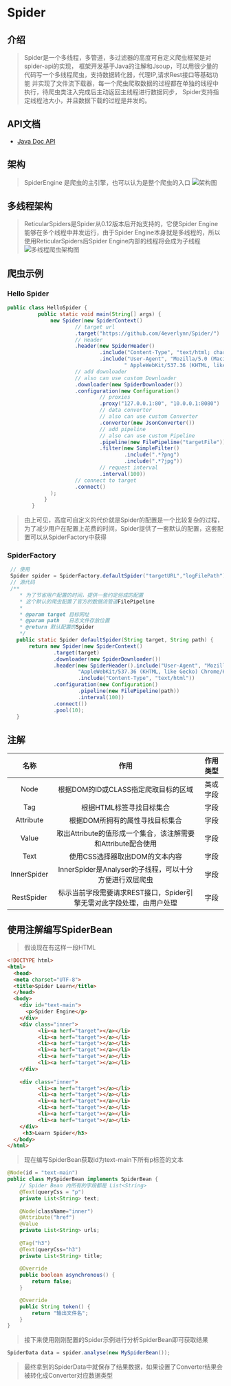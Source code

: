# Spider
## 介绍
> Spider是一个多线程，多管道，多过滤器的高度可自定义爬虫框架是对spider-api的实现，
框架开发基于Java的注解和Jsoup，可以用很少量的代码写一个多线程爬虫，支持数据转化器，代理IP,请求Rest接口等基础功能
并实现了文件流下载器，每一个爬虫爬取数据的过程都在单独的线程中执行，待爬虫类注入完成后主动返回主线程进行数据同步，
Spider支持指定线程池大小，并且数据下载的过程是并发的。
## API文档
- [Java Doc API ](http://www.diswares.com/spider-api)
## 架构
> SpiderEngine 是爬虫的主引擎，也可以认为是整个爬虫的入口
> ![架构图](http://www.diswares.com/Spider架构.jpg)
## 多线程架构
> ReticularSpiders是Spider从0.12版本后开始支持的，它使Spider Engine能够在多个线程中并发运行，由于Spider Engine本身就是多线程的，所以使用ReticularSpiders后Spider Engine内部的线程将会成为子线程
> ![多线程爬虫架构图](http://www.diswares.com/多线程爬虫架构.png)
## 爬虫示例
### Hello Spider
```java
public class HelloSpider {
          public static void main(String[] args) {
              new Spider(new SpiderContext()
                      // target url
                      .target("https://github.com/4everlynn/Spider/")
                      // Header
                      .header(new SpiderHeader()
                              .include("Content-Type", "text/html; charset=utf-8")
                              .include("User-Agent", "Mozilla/5.0 (Macintosh; Intel Mac OS X 10_13_5)" +
                                      " AppleWebKit/537.36 (KHTML, like Gecko) Chrome/67.0.3396.87 Safari/537.36"))
                      // add downloader
                      // also can use custom Downloader 
                      .downloader(new SpiderDownloader())
                      .configuration(new Configuration()
                              // proxies
                              .proxy("127.0.0.1:80", "10.0.0.1:8080")
                              // data converter 
                              // also can use custom Converter 
                              .converter(new JsonConverter())
                              // add pipeline
                              // also can use custom Pipeline 
                              .pipeline(new FilePipeline("targetFile"))
                              .filter(new SimpleFilter()
                                      .include(".*?png")
                                      .include(".*?jpg"))
                              // request interval 
                              .interval(100))
                      // connect to target
                      .connect()
              );
            }
        }
```
  > 由上可见，高度可自定义的代价就是Spider的配置是一个比较复杂的过程，为了减少用户在配置上花费的时间，Spider提供了一套默认的配置，这套配置可以从SpiderFactory中获得
 ### SpiderFactory
 ```java
  // 使用
  Spider spider = SpiderFactory.defaultSpider("targetURL","logFilePath");
  // 源代码
  /**
     * 为了节省用户配置的时间，提供一套约定俗成的配置
     * 这个默认的爬虫配置了官方的数据流管道FilePipeline
     *
     * @param target 目标网址
     * @param path   日志文件存放位置
     * @return 默认配置的Spider
     */
    public static Spider defaultSpider(String target, String path) {
        return new Spider(new SpiderContext()
                .target(target)
                .downloader(new SpiderDownloader())
                .header(new SpiderHeader().include("User-Agent", "Mozilla/5.0 (Macintosh; Intel Mac OS X 10_13_5) " +
                        "AppleWebKit/537.36 (KHTML, like Gecko) Chrome/67.0.3396.87 Safari/537.36")
                        .include("Content-Type", "text/html"))
                .configuration(new Configuration()
                        .pipeline(new FilePipeline(path))
                        .interval(100))
                .connect())
                .pool(10);
    }
 ```
## 注解
|名称|作用|作用类型|
|:-:|:-:|:-:|
|Node|根据DOM的ID或CLASS指定爬取目标的区域|类或字段|
|Tag|根据HTML标签寻找目标集合|字段|
|Attribute|根据DOM所拥有的属性寻找目标集合|字段|
|Value|取出Attribute的值形成一个集合，该注解需要和Attribute配合使用|字段|
|Text|使用CSS选择器取出DOM的文本内容|字段|
|InnerSpider|InnerSpider是Analyser的子线程，可以十分方便进行双层爬虫|字段|
|RestSpider|标示当前字段需要请求REST接口，Spider引擎无需对此字段处理，由用户处理|字段|
## 使用注解编写SpiderBean
> 假设现在有这样一段HTML
```html
<!DOCTYPE html>
<html>
  <head>
  <meta charset="UTF-8">
  <title>Spider Learn</title>
  </head>
  <body>
    <div id="text-main">
      <p>Spider Engine</p>
    </div>
    <div class="inner">
          <li><a herf="target"></a></li>
          <li><a herf="target"></a></li>
          <li><a herf="target"></a></li>
          <li><a herf="target"></a></li>
          <li><a herf="target"></a></li>
          <li><a herf="target"></a></li>
    </div>
          
    <div class="inner">
          <li><a herf="target"></a></li>
          <li><a herf="target"></a></li>
          <li><a herf="target"></a></li>
          <li><a herf="target"></a></li>
          <li><a herf="target"></a></li>
          <li><a herf="target"></a></li>
    </div>     
     <h3>Learn Spider</h3>
  </body>
</html>
```
> 现在编写SpiderBean获取id为text-main下所有p标签的文本

```java
@Node(id = "text-main")
public class MySpiderBean implements SpiderBean {
    // Spider Bean 内所有的字段都是 List<String>
    @Text(queryCss = "p")
    private List<String> text;
    
    @Node(className="inner")
    @Attribute("href")
    @Value
    private List<String> urls;
    
    @Tag("h3")
    @Text(queryCss="h3")
    private List<String> title;
    
    @Override
    public boolean asynchronous() {
        return false;
    }

    @Override
    public String token() {
        return "输出文件名";
    }
}
```
> 接下来使用刚刚配置的Spider示例进行分析SpiderBean即可获取结果
```java
SpiderData data = spider.analyse(new MySpiderBean());
```
> 最终拿到的SpiderData中就保存了结果数据，如果设置了Converter结果会被转化成Converter对应数据类型
